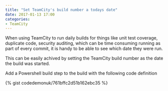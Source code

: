 ```yaml
---
title: "Set TeamCity's build number a todays date"
date: 2017-01-13 17:00
categories: 
- TeamCity
---
```


When using TeamCity to run daily builds for things like unit test coverage,
duplicate code, security auditing, which can be time consuming running as part
of every commit, it is handy to be able to see which date they were run.

This can be easily achived by setting the TeamCity build number as the date
the build was started.

Add a Powershell build step to the build with the following code definition

{% gist codedemonuk/761bffc2d51b162ebc35 %}
